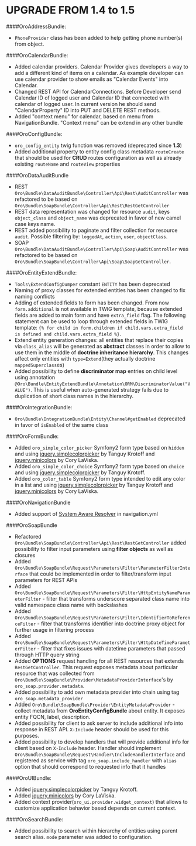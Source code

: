 UPGRADE FROM 1.4 to 1.5
=======================

####OroAddressBundle:
- `PhoneProvider` class has been added to help getting phone number(s) from object.

####OroCalendarBundle:
- Added calendar providers. Calendar Provider gives developers a way to add a different kind of items on a calendar. As example developer can use calendar provider to show emails as "Calendar Events" into Calendar.
- Changed REST API for CalendarConnections. Before Developer send Calendar ID of logged user and Calendar ID that connected with calendar of logged user. In current version he should send "CalendarProperty" ID into PUT and DELETE REST methods.
- Added "context menu" for calendar, based on menu from NavigationBundle. "Context menu" can be extend in any other bundle

####OroConfigBundle:
- `oro_config_entity` twig function was removed (deprecated since **1.3**)
- Added additional property to entity config class metadata `routeCreate` that should be used for **CRUD** routes configuration
  as well as already existing `routeName` and `routeView` properties

####OroDataAuditBundle
- REST `Oro\Bundle\DataAuditBundle\Controller\Api\Rest\AuditController` was refactored to be based on `Oro\Bundle\SoapBundle\Controller\Api\Rest\RestGetController`
- REST data representation was changed for resource `audit`, keys `object_class` and `object_name` was deprecated in favor of new camel case keys name.
- REST added possibility to paginate and filter collection for resource `audit`. Possible filtering by: `loggedAt`, `action`, `user`, `objectClass`.
- SOAP `Oro\Bundle\DataAuditBundle\Controller\Api\Soap\AuditController` was refactored to be based on `Oro\Bundle\SoapBundle\Controller\Api\Soap\SoapGetController`.

####OroEntityExtendBundle:
- `Tools\ExtendConfigDumper` constant `ENTITY` has been deprecated
- Naming of proxy classes for extended entities has been changed to fix naming conflicts
- Adding of extended fields to form has been changed. From now `form.additional` is not available in TWIG template, because extended fields are added to main form and have  `extra_field` flag. The following statement can be used to loop through extended fields in TWIG template: `{% for child in form.children if child.vars.extra_field is defined and child.vars.extra_field %}`.
- Extend entity generation changes: all entities that replace their copies via `class_alias` will be generated 
  as **abstract** classes in order to allow to use them in the middle of **doctrine inheritance hierarchy**. This changes affect only 
  entities with `type=Extend`(they actually doctrine `mappedSuperclass`es)
- Added possibility to define **discriminator map** entries on child level using annotation `@Oro\Bundle\EntityExtendBundle\Annotation\ORM\DiscriminatorValue("VALUE")`.
  This is useful when auto-generated strategy fails due to duplication of short class names in the hierarchy.

####OroIntegrationBundle:
- `Oro\Bundle\IntegrationBundle\Entity\Channel#getEnabled` deprecated in favor of `isEnabled` of the same class

####OroFormBundle:
- Added `oro_simple_color_picker` Symfony2 form type based on `hidden` and using [jquery.simplecolorpicker](https://github.com/tkrotoff/jquery-simplecolorpicker) by Tanguy Krotoff and [jquery.minicolors](https://github.com/claviska/jquery-miniColors) by Cory LaViska.
- Added `oro_simple_color_choice` Symfony2 form type based on `choice` and using [jquery.simplecolorpicker](https://github.com/tkrotoff/jquery-simplecolorpicker) by Tanguy Krotoff.
- Added `oro_color_table` Symfony2 form type intended to edit any color in a list and using [jquery.simplecolorpicker](https://github.com/tkrotoff/jquery-simplecolorpicker) by Tanguy Krotoff and [jquery.minicolors](https://github.com/claviska/jquery-miniColors) by Cory LaViska.

####OroNavigationBundle
- Added support of [System Aware Resolver](/src/Oro/Component/Config/Resources/doc/system_aware_resolver.md) in navigation.yml

####OroSoapBundle
- Refactored `Oro\Bundle\SoapBundle\Controller\Api\Rest\RestGetController` added possibility to filter input parameters using **filter objects** as well as closures
- Added `Oro\Bundle\SoapBundle\Request\Parameters\Filter\ParameterFilterInterface` that could be implemented in order to filter/transform input parameters for REST APIs
- Added `Oro\Bundle\SoapBundle\Request\Parameters\Filter\HttpEntityNameParameterFilter` - filter that transforms underscore separated class name into valid namespace class name with backslashes
- Added `Oro\Bundle\SoapBundle\Request\Parameters\Filter\IdentifierToReferenceFilter` - filter that transforms identifier into doctrine proxy object for further usage in filtering process
- Added `Oro\Bundle\SoapBundle\Request\Parameters\Filter\HttpDateTimeParameterFilter` - filter that fixes issues with datetime parameters that passed through HTTP query string
- Added **OPTIONS** request handling for all REST resources that extends `RestGetController`.
  This request exposes metadata about particular resource that was collected from `Oro\Bundle\SoapBundle\Provider\MetadataProviderInterface`'s
  by `oro_soap.provider.metadata`.
- Added possibility to add own metadata provider into chain using tag `oro_soap.metadata_provider`
- Added `Oro\Bundle\SoapBundle\Provider\EntityMetadataProvider` - collect metadata from **OroEntityConfigBundle** about entity. It exposes entity FQCN, label, description.
- Added possibility for client to ask server to include additional info into response in REST API. `X-Include` header should be used for this purposes.
- Added possibility to develop handlers that will provide additional info for client based on `X-Include` header. Handler should implement 
  `Oro\Bundle\SoapBundle\Request\Handler\IncludeHandlerInterface` and registered as service with tag `oro_soap.include_handler` with `alias` option that should correspond
  to requested info that it handles

####OroUIBundle:
- Added [jquery.simplecolorpicker](https://github.com/tkrotoff/jquery-simplecolorpicker) by Tanguy Krotoff.
- Added [jquery.minicolors](https://github.com/claviska/jquery-miniColors) by Cory LaViska.
- Added context provider(`oro_ui.provider.widget_context`) that allows to customize application behavior based depends on current context.

####OroSearchBundle:
- Added possibility to search within hierarchy of entities using parent search alias. `mode` parameter was added to configuration.
